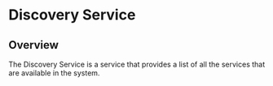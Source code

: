 # Discovery Service

## Overview

The Discovery Service is a service that provides a list of all the services that are available in the system. 